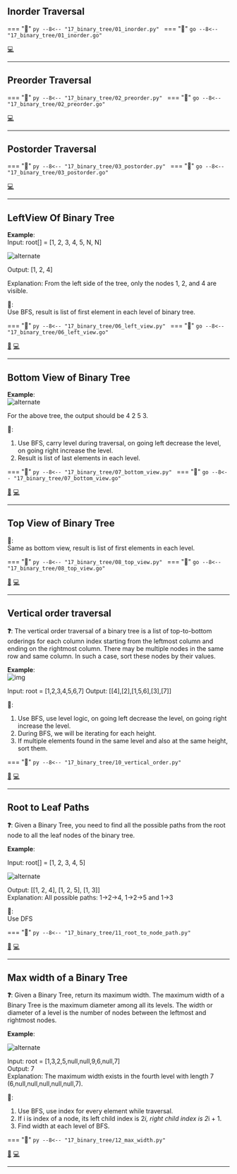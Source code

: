 ## Inorder Traversal

=== "🐍"
    ```py
    --8<-- "17_binary_tree/01_inorder.py"
    ```
=== "🐋"
    ```go
    --8<-- "17_binary_tree/01_inorder.go"
    ```

[💻](https://leetcode.com/problems/binary-tree-inorder-traversal/)<br>

---

## Preorder Traversal

=== "🐍"
    ```py
    --8<-- "17_binary_tree/02_preorder.py"
    ```
=== "🐋"
    ```go
    --8<-- "17_binary_tree/02_preorder.go"
    ```

[💻](https://leetcode.com/problems/binary-tree-preorder-traversal/)<br>

---

## Postorder Traversal

=== "🐍"
    ```py
    --8<-- "17_binary_tree/03_postorder.py"
    ```
=== "🐋"
    ```go
    --8<-- "17_binary_tree/03_postorder.go"
    ```

[💻](https://leetcode.com/problems/binary-tree-postorder-traversal/)<br>

---

## LeftView Of Binary Tree

**Example**:  
Input: root[] = [1, 2, 3, 4, 5, N, N]

![alternate](https://media.geeksforgeeks.org/img-practice/prod/addEditProblem/876845/Web/Other/blobid0_1731456264.png)

Output: [1, 2, 4]

Explanation: From the left side of the tree, only the nodes 1, 2, and 4 are visible.

**🧠**:  
Use BFS, result is list of first element in each level of binary tree.

=== "🐍"
    ```py
    --8<-- "17_binary_tree/06_left_view.py"
    ```
=== "🐋"
    ```go
    --8<-- "17_binary_tree/06_left_view.go"
    ```

[📘](https://takeuforward.org/data-structure/right-left-view-of-binary-tree/) [💻](https://www.geeksforgeeks.org/problems/left-view-of-binary-tree/1)<br>

---

## Bottom View of Binary Tree

**Example**:  
![alternate](https://media.geeksforgeeks.org/img-practice/prod/addEditProblem/876845/Web/Other/blobid0_1731456264.png)

For the above tree, the output should be 4 2 5 3.

**🧠**:  
1. Use BFS, carry level during traversal, on going left decrease the level, on going right increase the level.  
2. Result is list of last elements in each level.  

=== "🐍"
    ```py
    --8<-- "17_binary_tree/07_bottom_view.py"
    ```
=== "🐋"
    ```go
    --8<-- "17_binary_tree/07_bottom_view.go"
    ```

[📘](https://takeuforward.org/data-structure/bottom-view-of-a-binary-tree/) [💻](https://www.geeksforgeeks.org/problems/bottom-view-of-binary-tree/1)<br>

---

## Top View of Binary Tree

**🧠**:  
Same as bottom view, result is list of first elements in each level. 

=== "🐍"
    ```py
    --8<-- "17_binary_tree/08_top_view.py"
    ```
=== "🐋"
    ```go
    --8<-- "17_binary_tree/08_top_view.go"
    ```

[📘](https://takeuforward.org/data-structure/top-view-of-a-binary-tree/) [💻](https://www.geeksforgeeks.org/problems/top-view-of-binary-tree/1)<br>

---

## Vertical order traversal

**❓**: The vertical order traversal of a binary tree is a list of top-to-bottom orderings for each column index starting from the leftmost column and ending on the rightmost column. There may be multiple nodes in the same row and same column. In such a case, sort these nodes by their values.  

**Example**:  
![img](https://assets.leetcode.com/uploads/2021/01/29/vtree2.jpg)

Input: root = [1,2,3,4,5,6,7]
Output: [[4],[2],[1,5,6],[3],[7]]

**🧠**:  
1. Use BFS, use level logic, on going left decrease the level, on going right increase the level.  
2. During BFS, we will be iterating for each height.  
3. If multiple elements found in the same level and also at the same height, sort them.  

=== "🐍"
    ```py
    --8<-- "17_binary_tree/10_vertical_order.py"
    ```

[📘](https://takeuforward.org/data-structure/vertical-order-traversal-of-binary-tree/) [💻](https://leetcode.com/problems/vertical-order-traversal-of-a-binary-tree/)<br>

---

## Root to Leaf Paths

**❓**: Given a Binary Tree, you need to find all the possible paths from the root node to all the leaf nodes of the binary tree.

**Example**:  

Input: root[] = [1, 2, 3, 4, 5]

![alternate](https://media.geeksforgeeks.org/wp-content/uploads/20241007105251989873/ex-3.webp)

Output: [[1, 2, 4], [1, 2, 5], [1, 3]]   
Explanation: All possible paths: 1->2->4, 1->2->5 and 1->3

**🧠**:  
Use DFS

=== "🐍"
    ```py
    --8<-- "17_binary_tree/11_root_to_node_path.py"
    ```

[📘](https://takeuforward.org/data-structure/print-root-to-node-path-in-a-binary-tree/) [💻](https://www.geeksforgeeks.org/problems/root-to-leaf-paths/1)<br>

---

## Max width of a Binary Tree

**❓**: Given a Binary Tree, return its maximum width. The maximum width of a Binary Tree is the maximum diameter among all its levels. The width or diameter of a level is the number of nodes between the leftmost and rightmost nodes.

**Example**:  

![alternate](https://assets.leetcode.com/uploads/2022/03/14/maximum-width-of-binary-tree-v3.jpg)

Input: root = [1,3,2,5,null,null,9,6,null,7]  
Output: 7  
Explanation: The maximum width exists in the fourth level with length 7 (6,null,null,null,null,null,7).

**🧠**:  
1. Use BFS, use index for every element while traversal.  
2. If i is index of a node, its left child index is 2*i, right child index is 2*i + 1.  
3. Find width at each level of BFS.  

=== "🐍"
    ```py
    --8<-- "17_binary_tree/12_max_width.py"
    ```

[📘](https://takeuforward.org/data-structure/maximum-width-of-a-binary-tree/) [💻](https://leetcode.com/problems/maximum-width-of-binary-tree/)<br>

---